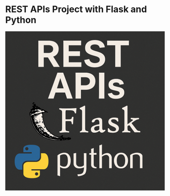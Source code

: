 # REST APIs Project with Flask and Python

![REST API Project with Flask and Python](assets/rest-api-flask-python.png)

